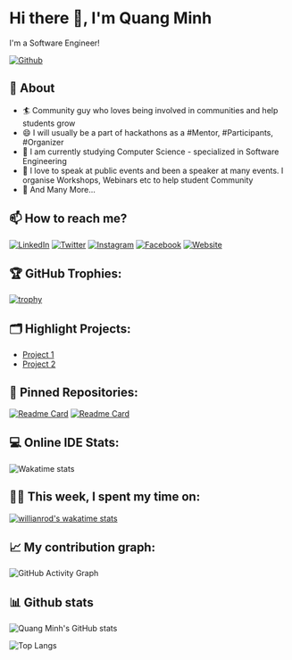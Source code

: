 # Hi there 👋, I'm Quang Minh

I'm a Software Engineer!

[![Github](https://img.shields.io/github/followers/quangminh24112005?label=Follow&style=social)](https://github.com/quangminh24112005)

## 🧐 About

- 🏄‍ Community guy who loves being involved in communities and help students grow
- 😄 I will usually be a part of hackathons as a #Mentor, #Participants, #Organizer
- 🔭 I am currently studying Computer Science - specialized in Software Engineering
- 🌱 I love to speak at public events and been a speaker at many events. I organise Workshops, Webinars etc to help student Community
- 👯 And Many More...

## 📫 How to reach me?

[![LinkedIn](https://img.shields.io/badge/-LinkedIn-blue?style=flat-square&logo=Linkedin&logoColor=white&link=https://www.linkedin.com/in/yourusername/)](https://www.linkedin.com/in/yourusername/)
[![Twitter](https://img.shields.io/badge/-Twitter-blue?style=flat-square&logo=Twitter&logoColor=white&link=https://twitter.com/yourusername)](https://twitter.com/yourusername)
[![Instagram](https://img.shields.io/badge/-Instagram-purple?style=flat-square&logo=Instagram&logoColor=white&link=https://www.instagram.com/yourusername/)](https://www.instagram.com/yourusername/)
[![Facebook](https://img.shields.io/badge/-Facebook-blue?style=flat-square&logo=Facebook&logoColor=white&link=https://www.facebook.com/yourusername/)](https://www.facebook.com/yourusername/)
[![Website](https://img.shields.io/badge/-Website-black?style=flat-square&logo=Google-Chrome&logoColor=white&link=https://yourwebsite.com)](https://yourwebsite.com)

## 🏆 GitHub Trophies:
[![trophy](https://github-profile-trophy.vercel.app/?username=quangminh24112005&theme=nord&column=7)](https://github.com/ryo-ma/github-profile-trophy)

## 🗂️ Highlight Projects:
- [Project 1](https://github.com/quangminh24112005/project1)
- [Project 2](https://github.com/quangminh24112005/project2)

## 📌 Pinned Repositories:
[![Readme Card](https://github-readme-stats.vercel.app/api/pin/?username=quangminh24112005&repo=yourrepo1&theme=tokyonight)](https://github.com/quangminh24112005/yourrepo1)
[![Readme Card](https://github-readme-stats.vercel.app/api/pin/?username=quangminh24112005&repo=yourrepo2&theme=tokyonight)](https://github.com/quangminh24112005/yourrepo2)

## 💻 Online IDE Stats:
![Wakatime stats](https://github-readme-stats.vercel.app/api/wakatime?username=quangminh24112005&theme=tokyonight)

## 👩‍💻 This week, I spent my time on:
[![willianrod's wakatime stats](https://github-readme-stats.vercel.app/api/wakatime?username=quangminh24112005)](https://github.com/anuraghazra/github-readme-stats)

## 📈 My contribution graph:
![GitHub Activity Graph](https://activity-graph.herokuapp.com/graph?username=quangminh24112005&theme=xcode)

## 📊 Github stats

![Quang Minh's GitHub stats](https://github-readme-stats.vercel.app/api?username=quangminh24112005&show_icons=true&theme=tokyonight)

![Top Langs](https://github-readme-stats.vercel.app/api/top-langs/?username=quangminh24112005&theme=tokyonight)
